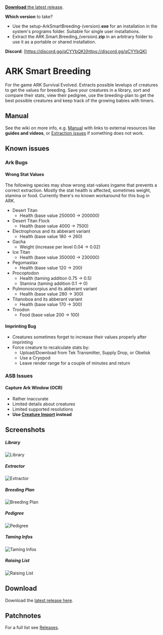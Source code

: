 [**Download** the latest release](https://github.com/cadon/ARKStatsExtractor/releases/latest).

**Which version** to take?

* Use the setup-ArkSmartBreeding-(version).**exe** for an installation in the system's programs folder. Suitable for single user installations.
* Extract the ARK.Smart.Breeding_(version).**zip** in an arbitrary folder to use it as a portable or shared installation.

**Discord**: [https://discord.gg/qCYYbQK](https://discord.gg/qCYYbQK)

# ARK Smart Breeding
For the game ARK Survival Evolved. Extracts possible levelups of creatures to get the values for breeding. Save your creatures in a library, 
sort and compare their stats, view their pedigree, use the breeding-plan to get the best possible creatures and keep track of the growing babies with timers.

## Manual
See the wiki on more info, e.g. [Manual](https://github.com/cadon/ARKStatsExtractor/wiki/Manual) with links to external resources like **guides and videos**, 
or [Extraction issues](https://github.com/cadon/ARKStatsExtractor/wiki/Extraction-issues) if something does not work.

## Known issues
### Ark Bugs 
#### Wrong Stat Values
The following species may show wrong stat-values ingame that prevents a correct extraction. Mostly the stat health is affected, sometimes weight, stamina or food. Currently there's no known workaround for this bug in ARK.
* Desert Titan
  * Health (base value 250000 -> 200000)
* Desert Titan Flock
  * Health (base value 4000 -> 7500)
* Electrophorus and its abberant variant
  * Health (base value 180 -> 260)
* Gacha
  * Weight (increase per level 0.04 -> 0.02)
* Ice Titan
  * Health (base value 350000 -> 230000)
* Pegomastax
  * Health (base value 120 -> 200)
* Procoptodon
  * Health (taming addition 0.75 -> 0.5)
  * Stamina (taming addition 0.1 -> 0)
* Pulmonoscorpius and its abberant variant
  * Health (base value 280 -> 300)
* Titanoboa and its abberant variant
  * Health (base value 170 -> 300)
* Troodon
  * Food (base value 200 -> 100)

#### Imprinting Bug
* Creatures sometimes forget to increase their values properly after imprinting
* Force creature to recalculate stats by:
  * Upload/Download from Tek Transmitter, Supply Drop, or Obelisk
  * Use a Cryopod
  * Leave render range for a couple of minutes and return
  
### ASB Issues 
#### Capture Ark Window (OCR)
* Rather inaccurate
* Limited details about creatures
* Limited supported resolutions
* **Use [Creature Import](https://github.com/cadon/ARKStatsExtractor/wiki/Importing-Creatures#ark-exports) instead**

## Screenshots
##### Library
![Library](docs/img/library.png)
##### Extractor
![Extractor](docs/img/extractor.png)
##### Breeding Plan
![Breeding Plan](docs/img/breedingplan.png)
##### Pedigree
![Pedigree](docs/img/pedigree.png)
##### Taming Infos
![Taming Infos](docs/img/taming.png)
##### Raising List
![Raising List](docs/img/raising.png)

## Download
Download the [latest release here](https://github.com/cadon/ARKStatsExtractor/releases/latest).

## Patchnotes
For a full list see [Releases](https://github.com/cadon/ARKStatsExtractor/releases).

